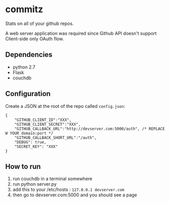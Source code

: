 commitz
=======

Stats on all of your github repos.

A web server application was required since Github API doesn't support Client-side only OAuth flow.

Dependencies
------------

- python 2.7
- Flask
- couchdb

Configuration
-------------

Create a JSON at the root of the repo called `config.json`:

    {
        "GITHUB_CLIENT_ID":"XXX",
        "GITHUB_CLIENT_SECRET":"XXX",
        "GITHUB_CALLBACK_URL":"http://devserver.com:5000/auth", /* REPLACE W YOUR domain:port */
        "GITHUB_CALLBACK_SHORT_URL":"/auth",
        "DEBUG": true,
        "SECRET_KEY": "XXX"
    }

How to run
----------

1. run couchdb in a terminal somewhere
2. run python server.py
3. add this to your /etc/hosts : `127.0.0.1	devserver.com`
4. then go to devserver.com:5000 and you should see a page

